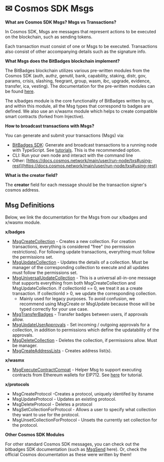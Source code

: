 # ✉ Cosmos SDK Msgs

**What are Cosmos SDK Msgs? Msgs vs Transactions?**

In Cosmos SDK, Msgs are messages that represent actions to be executed on the blockchain, such as sending tokens.&#x20;

Each transaction must consist of one or Msgs to be executed. Transactions also consist of other accompanying details such as the signature info.

**What Msgs does the BitBadges blockchain implement?**

The BitBadges blockchain utilizes various pre-written modules from the Cosmos SDK (auth, authz, genutil, bank, capability, staking, distr, gov, params, crisis, slashing, feegrant, group, wasm, ibc, upgrade, evidence, transfer, ica, vesting). The documentation for the pre-written modules can be found [here](https://docs.cosmos.network/main/modules).&#x20;

The x/badges module is the core functionality of BitBadges written by us, and within this module, all the Msg types that correspond to badges are defined. We also use an x/wasmx module which helps to create compatible smart contracts (forked from Injective).

**How to broadcast transactions with Msgs?**

You can generate and submit your transactions (Msgs) via:

* [BitBadges SDK](../): Generate and broadcast transactions to a running node with TypeScript. See [tutorials](../). This is the recommended option.
* CLI: Run your own node and interact with the command line
* Other: [https://docs.cosmos.network/main/user/run-node/txs#using-rest](https://docs.cosmos.network/main/user/run-node/txs#using-rest)

**What is the creator field?**

The **creator** field for each message should be the transaction signer's cosmos address.

## Msg Definitions

Below, we link the documentation for the Msgs from our x/badges and x/wasmx module.&#x20;

**x/badges**

* [MsgCreateCollection](https://bitbadges.github.io/bitbadgesjs/packages/proto/docs/interfaces/MsgCreateCollection.html) - Creates a new collection. For creation transactions, everything is considered "free" (no permission restrictions). For following update transactions, everything must follow the permissions set.
* [MsgUpdateCollection](https://bitbadges.github.io/bitbadgesjs/packages/proto/docs/interfaces/MsgUpdateCollection.html) - Updates the details of a collection. Must be manager of the corresponding collection to execute and all updates must follow the permissions set.
* [MsgUniversalUpdateCollection](https://bitbadges.github.io/bitbadgesjs/packages/proto/docs/interfaces/MsgUniversalUpdateCollection.html) - This is a universal all-in-one message that supports everything from both MsgCreateCollection and MsgUpdateCollection. If collectionId == 0, we treat it as a create transaction. If collectionId > 0, we update the corresponding collection.
  * Mainly used for legacy purposes. To avoid confusion, we recommend using MsgCreate or MsgUpdate because those will be typed correctly for your use case.
* [MsgTransferBadges](https://bitbadges.github.io/bitbadgesjs/packages/proto/docs/interfaces/MsgTransferBadges.html) - Transfer badges between users, if approvals allow.
* [MsgUpdateUserApprov](https://bitbadges.github.io/bitbadgesjs/packages/proto/docs/interfaces/MsgUpdateUserApprovals.html)[als](https://bitbadges.github.io/bitbadgesjs/packages/proto/docs/interfaces/MsgUpdateUserApprovals.html) - Set incoming / outgoing approvals for a collection, in addition to permissions which define the updatability of the approvals.
* [MsgDeleteCollection](https://bitbadges.github.io/bitbadgesjs/packages/proto/docs/interfaces/MsgDeleteCollection.html) - Deletes the collection, if permissions allow. Must be manager.
* [MsgCreateAddressLists](https://bitbadges.github.io/bitbadgesjs/packages/proto/docs/interfaces/MsgCreateAddressLists.html) - Creates address list(s).

**x/wasmx**

* [MsgExecuteContractCompat](https://bitbadges.github.io/bitbadgesjs/packages/proto/docs/interfaces/MsgExecuteContractCompat.html) - Helper Msg to support executing contracts from Ethereum wallets for EIP712. See [here](../../tutorials/create-a-wasm-contract.md) for tutorial.

**x/protocols**

* MsgCreateProtocol -Creates a protocol, uniquely identifed by itsname
* MsgUpdateProtocol - Updates an existing protocol.
* MsgDeleteProtocol - Deletes a protocol
* MsgSetCollectionForProtocol - Allows a user to specify what collection they want to use for the protocol.
* MsgUnsetCollectionForProtocol - Unsets the currently set collection for the protocol.

**Other Cosmos SDK Modules**

For other standard Cosmos SDK messages, you can check out the bitbadges SDK documentation (such as [MsgSend](https://bitbadges.github.io/bitbadgesjs/packages/proto/docs/interfaces/MsgSend.html) here). Or, check the official Cosmos documentation as these were written by them!

